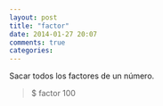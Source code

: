 ```yaml
---
layout: post
title: "factor"
date: 2014-01-27 20:07
comments: true
categories: 
---
```

Sacar todos los factores de un número.

>$ factor 100

